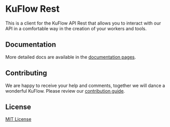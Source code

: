 # KuFlow Rest

This is a client for the KuFlow API Rest that allows you to interact with our API in a comfortable way in the creation of your workers and tools.

## Documentation

More detailed docs are available in the [documentation pages](https://docs.kuflow.com/developers/).

## Contributing

We are happy to receive your help and comments, together we will dance a wonderful KuFlow. Please review our [contribution guide](https://github.com/kuflow/kuflow-sdk-dotnet/blob/main/kuflow-rest/CONTRIBUTING.md).

## License

[MIT License](https://github.com/kuflow/kuflow-sdk-python/blob/master/LICENSE)
